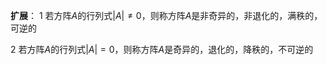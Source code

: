 **扩展**：
1 若方阵$A$的行列式$|A|\neq0$，则称方阵$A$是非奇异的，非退化的，满秩的，可逆的

2 若方阵$A$的行列式$|A|=0$，则称方阵$A$是奇异的，退化的，降秩的，不可逆的
